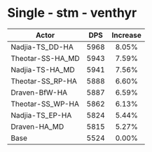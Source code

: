 # Single - stm - venthyr
| Actor | DPS | Increase |
|---|:---:|:---:|
|Nadjia-TS_DD-HA|5968|8.05%|
|Theotar-SS-HA_MD|5943|7.59%|
|Nadjia-TS-HA_MD|5941|7.56%|
|Theotar-SS_RP-HA|5888|6.60%|
|Draven-BfW-HA|5887|6.59%|
|Theotar-SS_WP-HA|5862|6.13%|
|Nadjia-TS_EP-HA|5824|5.44%|
|Draven-HA_MD|5815|5.27%|
|Base|5524|0.00%|
